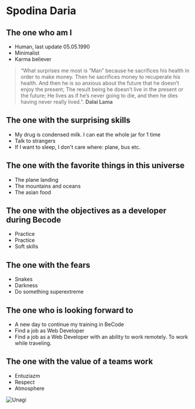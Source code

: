 # Spodina Daria 
## The one who am I 
- Human, last update 05.05.1990
- Minimalist
- Karma believer 

> “What surprises me most is “Man” because he sacrifices his health in order to make money. Then he sacrifices money to recuperate his health. And then he is so anxious about the future that he doesn’t enjoy the present; The result being he doesn’t live in the present or the future; He lives as if he’s never going to die, and then he dies having never really lived.”.
**Dalai Lama** 
 
 ## The one with the surprising skills
- My drug is condensed milk. I can eat the whole jar for 1 time
- Talk to strangers
- If I want to sleep, I don't care where: plane, bus etc.

## The one with the favorite things in this universe
- The plane landing
- The mountains and oceans
- The asian food

## The one with the objectives as a developer during Becode 
- Practice
- Practice
- Soft skills

## The one with the fears 
- Snakes 
- Darkness 
- Do something superextreme

## The one who is looking forward to
- A new day to continue my training in BeCode
- Find a job as Web Developer 
- Find a job as a Web Developer with an ability to work remotely. To work while traveling.

## The one with the value of a teams work 

- Entuziazm
- Respect
- Atmosphere


![Unagi](https://media.giphy.com/media/JOe7JxOiMg61ogl6fH/giphy.gif)
















